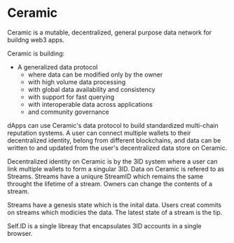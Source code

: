 # Ceramic

Ceramic is a mutable, decentralized, general purpose data network for buildng web3 apps.

Ceramic is building:

- A generalized data protocol
  - where data can be modified only by the owner
  - with high volume data processing
  - with global data availability and consistency
  - with support for fast querying
  - with interoperable data across applications
  - and community governance

dApps can use Ceramic's data protocol to build standardized multi-chain reputation systems. A user can connect multiple wallets to their decentralized identity, belong from different blockchains, and data can be written to and updated from the user's decentralized data store on Ceramic.

Decentralized identity on Ceramic is by the 3ID system where a user can link multiple wallets to form a singular 3ID. Data on Ceramic is refered to as Streams. Streams have a uniqure StreamID which remains the same throught the lifetime of a stream. Owners can change the contents of a stream.

Streams have a genesis state which is the inital data. Users creat commits on streams which modicies the data. The latest state of a stream is the tip.

Self.ID is a single libreay that encapsulates 3ID accounts in a single browser.
